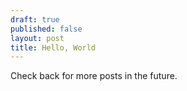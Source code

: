 ```yaml
---
draft: true
published: false
layout: post
title: Hello, World
---
```


Check back for more posts in the future.